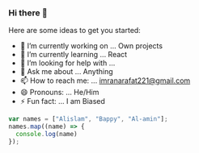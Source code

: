 ### Hi there 👋



Here are some ideas to get you started:

- 🔭 I’m currently working on ... Own projects
- 🌱 I’m currently learning ... React
- 🤔 I’m looking for help with ...
- 💬 Ask me about ... Anything
- 📫 How to reach me: ... imranarafat221@gmail.com
- 😄 Pronouns: ... He/Him
- ⚡ Fun fact: ... I am Biased

```Javascript
var names = ["Alislam", "Bappy", "Al-amin"];
names.map((name) => {
  console.log(name)
});
```
